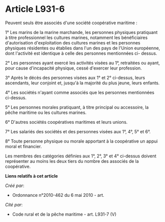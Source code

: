 # Article L931-6

Peuvent seuls être associés d'une société coopérative maritime : 

1° Les marins de la marine marchande, les personnes physiques pratiquant à titre professionnel les cultures marines,
notamment les bénéficiaires d'autorisation d'exploitation des cultures marines et les personnes physiques résidentes ou
établies dans l'un des pays de l'Union européenne, dont l'activité est identique à celle des personnes mentionnées ci-
dessus. 

2° Les personnes ayant exercé les activités visées au 1°, retraitées ou ayant, pour cause d'incapacité physique, cessé
d'exercer leur profession. 

3° Après le décès des personnes visées aux 1° et 2° ci-dessus, leurs ascendants, leur conjoint et, jusqu'à la majorité du
plus jeune, leurs enfants. 

4° Les sociétés n'ayant comme associés que les personnes mentionnées ci-dessus. 

5° Les personnes morales pratiquant, à titre principal ou accessoire, la pêche maritime ou les cultures marines. 

6° D'autres sociétés coopératives maritimes et leurs unions. 

7° Les salariés des sociétés et des personnes visées aux 1°, 4°, 5° et 6°. 

8° Toute personne physique ou morale apportant à la coopérative un appui moral et financier. 

Les membres des catégories définies aux 1°, 2°, 3° et 4° ci-dessus doivent représenter au moins les deux tiers du nombre des
associés de la coopérative.

**Liens relatifs à cet article**

_Créé par_:

  - Ordonnance n°2010-462 du 6 mai 2010 - art.

_Cité par_:

  - Code rural et  de la pêche maritime - art. L931-7 (V)
